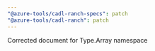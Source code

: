 ```yaml
---
"@azure-tools/cadl-ranch-specs": patch
"@azure-tools/cadl-ranch": patch
---
```


Corrected document for Type.Array namespace
